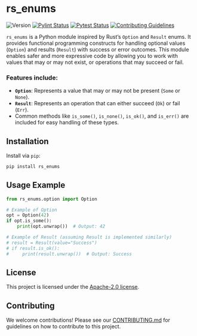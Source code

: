 # rs_enums

![Version](https://img.shields.io/github/v/release/ImKairat/rs_enums)
[![Pylint Status](https://github.com/ImKairat/rs_enums/actions/workflows/pylint.yml/badge.svg)](https://github.com/ImKairat/rs_enums/actions/workflows/pylint.yml)
[![Pytest Status](https://github.com/ImKairat/rs_enums/actions/workflows/pytest.yml/badge.svg)](https://github.com/ImKairat/rs_enums/actions/workflows/pytest.yml)
[![Contributing Guidelines](https://img.shields.io/badge/Contributing-Guidelines-blue)](CONTRIBUTING.md)

`rs_enums` is a Python module inspired by Rust’s `Option` and `Result` enums. It provides functional programming constructs for handling optional values (`Option`) and results (`Result`) with success or error outcomes. This module enables safer and more expressive code by allowing you to work with values that may or may not exist, or operations that may succeed or fail.

### Features include:
- **`Option`**: Represents a value that may or may not be present (`Some` or `None`).
- **`Result`**: Represents an operation that can either succeed (`Ok`) or fail (`Err`).
- Common methods like `is_some()`, `is_none()`, `is_ok()`, and `is_err()` are included for easy handling of these types.

## Installation

Install via `pip`:

```bash
pip install rs_enums
```

## Usage Example

```python
from rs_enums.option import Option

# Example of Option
opt = Option(42)
if opt.is_some():
    print(opt.unwrap())  # Output: 42

# Example of Result (assuming Result is implemented similarly)
# result = Result(value="Success")
# if result.is_ok():
#     print(result.unwrap())  # Output: Success
```

## License

This project is licensed under the [Apache-2.0 license](LICENSE).

## Contributing

We welcome contributions! Please see our [CONTRIBUTING.md](./CONTRIBUTING.md) for guidelines on how to contribute to this project.
